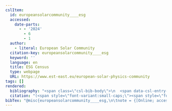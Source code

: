 ```yaml
---
cslItem:
  id: europeansolarcommunity____esg
  accessed:
    date-parts:
      - - '2024'
        - 6
        - 1
  author:
    - literal: European Solar Community
  citation-key: europeansolarcommunity____esg
  keyword: ''
  language: en
  title: ESG Census
  type: webpage
  URL: https://www.est-east.eu/european-solar-physics-community
tags: []
rendered:
  bibliography: "<span class=\"csl-bib-body\">\n  <span data-csl-entry-id=\"europeansolarcommunity____esg\" class=\"csl-entry\"><span class='author-bib'>European Solar Community</span>. <span class='date-bib'>(o.\_J.)</span>. <span class='title'><b><i>ESG Census</i></b></span>. <span class='URL'>Abgerufen 1. Juni 2024, von <a href='https://www.est-east.eu/european-solar-physics-community'>LINK</a></span></span>\n</span>"
  citation: "(<span style=\"font-variant:small-caps;\"><span style=\"font-variant:small-caps;\">European Solar Community</span></span>, o.\_J.)"
bibTex: "@misc{europeansolarcommunity____esg,\n\tnote = {[Online; accessed 2024-06-01]},\n\tauthor = {{European Solar Community}},\n\ttitle = {ESG {Census}},\n\turl = {https://www.est-east.eu/european-solar-physics-community},\n\thowpublished = {https://www.est-east.eu/european-solar-physics-community},\n}\n\n"
---
```

